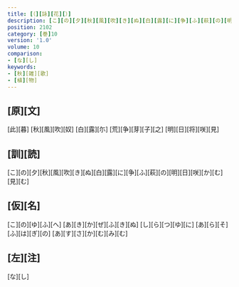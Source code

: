 ```yaml
---
title: [（][詠][花][）]
description: [こ][の][夕][秋][風][吹][き][ぬ][白][露][に][争][ふ][萩][の][明][日][咲][か][む][見][む]
position: 2102
category: [巻]10
version: '1.0'
volume: 10
comparison:
- [な][し]
keywords:
- [秋][雑][歌]
- [植][物]
---
```


## [原][文]

[此][暮] [秋][風][吹][奴] [白][露][尓] [荒][争][芽][子][之] [明][日][将][咲][見]

## [訓][読]

[こ][の][夕][秋][風][吹][き][ぬ][白][露][に][争][ふ][萩][の][明][日][咲][か][む][見][む]

## [仮][名]

[こ][の][ゆ][ふ][へ] [あ][き][か][ぜ][ふ][き][ぬ] [し][ら][つ][ゆ][に] [あ][ら][そ][ふ][は][ぎ][の] [あ][す][さ][か][む][み][む]

## [左][注]

[な][し]

